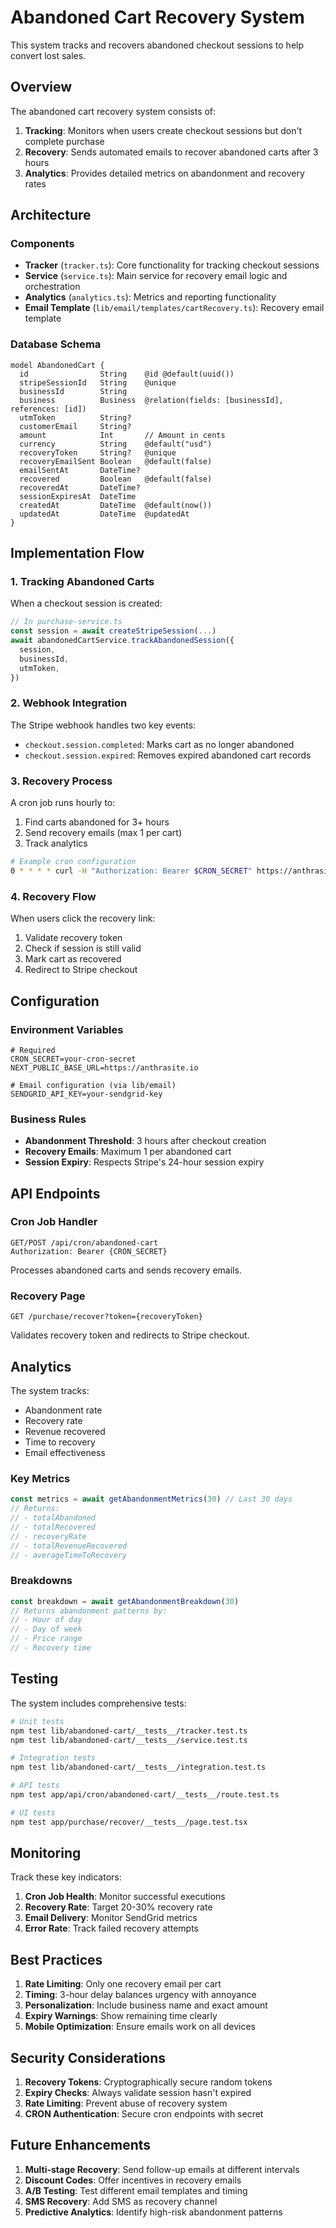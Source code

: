 # Abandoned Cart Recovery System

This system tracks and recovers abandoned checkout sessions to help convert lost sales.

## Overview

The abandoned cart recovery system consists of:

1. **Tracking**: Monitors when users create checkout sessions but don't complete purchase
2. **Recovery**: Sends automated emails to recover abandoned carts after 3 hours
3. **Analytics**: Provides detailed metrics on abandonment and recovery rates

## Architecture

### Components

- **Tracker** (`tracker.ts`): Core functionality for tracking checkout sessions
- **Service** (`service.ts`): Main service for recovery email logic and orchestration
- **Analytics** (`analytics.ts`): Metrics and reporting functionality
- **Email Template** (`lib/email/templates/cartRecovery.ts`): Recovery email template

### Database Schema

```prisma
model AbandonedCart {
  id                String    @id @default(uuid())
  stripeSessionId   String    @unique
  businessId        String
  business          Business  @relation(fields: [businessId], references: [id])
  utmToken          String?
  customerEmail     String?
  amount            Int       // Amount in cents
  currency          String    @default("usd")
  recoveryToken     String?   @unique
  recoveryEmailSent Boolean   @default(false)
  emailSentAt       DateTime?
  recovered         Boolean   @default(false)
  recoveredAt       DateTime?
  sessionExpiresAt  DateTime
  createdAt         DateTime  @default(now())
  updatedAt         DateTime  @updatedAt
}
```

## Implementation Flow

### 1. Tracking Abandoned Carts

When a checkout session is created:

```typescript
// In purchase-service.ts
const session = await createStripeSession(...)
await abandonedCartService.trackAbandonedSession({
  session,
  businessId,
  utmToken,
})
```

### 2. Webhook Integration

The Stripe webhook handles two key events:

- `checkout.session.completed`: Marks cart as no longer abandoned
- `checkout.session.expired`: Removes expired abandoned cart records

### 3. Recovery Process

A cron job runs hourly to:

1. Find carts abandoned for 3+ hours
2. Send recovery emails (max 1 per cart)
3. Track analytics

```bash
# Example cron configuration
0 * * * * curl -H "Authorization: Bearer $CRON_SECRET" https://anthrasite.io/api/cron/abandoned-cart
```

### 4. Recovery Flow

When users click the recovery link:

1. Validate recovery token
2. Check if session is still valid
3. Mark cart as recovered
4. Redirect to Stripe checkout

## Configuration

### Environment Variables

```env
# Required
CRON_SECRET=your-cron-secret
NEXT_PUBLIC_BASE_URL=https://anthrasite.io

# Email configuration (via lib/email)
SENDGRID_API_KEY=your-sendgrid-key
```

### Business Rules

- **Abandonment Threshold**: 3 hours after checkout creation
- **Recovery Emails**: Maximum 1 per abandoned cart
- **Session Expiry**: Respects Stripe's 24-hour session expiry

## API Endpoints

### Cron Job Handler

```
GET/POST /api/cron/abandoned-cart
Authorization: Bearer {CRON_SECRET}
```

Processes abandoned carts and sends recovery emails.

### Recovery Page

```
GET /purchase/recover?token={recoveryToken}
```

Validates recovery token and redirects to Stripe checkout.

## Analytics

The system tracks:

- Abandonment rate
- Recovery rate
- Revenue recovered
- Time to recovery
- Email effectiveness

### Key Metrics

```typescript
const metrics = await getAbandonmentMetrics(30) // Last 30 days
// Returns:
// - totalAbandoned
// - totalRecovered
// - recoveryRate
// - totalRevenueRecovered
// - averageTimeToRecovery
```

### Breakdowns

```typescript
const breakdown = await getAbandonmentBreakdown(30)
// Returns abandonment patterns by:
// - Hour of day
// - Day of week
// - Price range
// - Recovery time
```

## Testing

The system includes comprehensive tests:

```bash
# Unit tests
npm test lib/abandoned-cart/__tests__/tracker.test.ts
npm test lib/abandoned-cart/__tests__/service.test.ts

# Integration tests
npm test lib/abandoned-cart/__tests__/integration.test.ts

# API tests
npm test app/api/cron/abandoned-cart/__tests__/route.test.ts

# UI tests
npm test app/purchase/recover/__tests__/page.test.tsx
```

## Monitoring

Track these key indicators:

1. **Cron Job Health**: Monitor successful executions
2. **Recovery Rate**: Target 20-30% recovery rate
3. **Email Delivery**: Monitor SendGrid metrics
4. **Error Rate**: Track failed recovery attempts

## Best Practices

1. **Rate Limiting**: Only one recovery email per cart
2. **Timing**: 3-hour delay balances urgency with annoyance
3. **Personalization**: Include business name and exact amount
4. **Expiry Warnings**: Show remaining time clearly
5. **Mobile Optimization**: Ensure emails work on all devices

## Security Considerations

1. **Recovery Tokens**: Cryptographically secure random tokens
2. **Expiry Checks**: Always validate session hasn't expired
3. **Rate Limiting**: Prevent abuse of recovery system
4. **CRON Authentication**: Secure cron endpoints with secret

## Future Enhancements

1. **Multi-stage Recovery**: Send follow-up emails at different intervals
2. **Discount Codes**: Offer incentives in recovery emails
3. **A/B Testing**: Test different email templates and timing
4. **SMS Recovery**: Add SMS as recovery channel
5. **Predictive Analytics**: Identify high-risk abandonment patterns